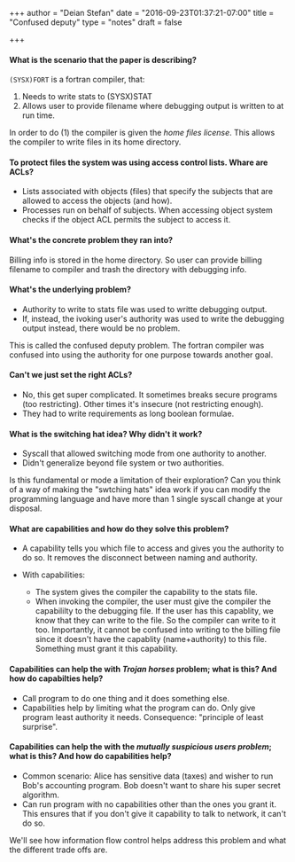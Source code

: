 +++
author = "Deian Stefan"
date = "2016-09-23T01:37:21-07:00"
title = "Confused deputy"
type = "notes"
draft = false

+++

#### What is the scenario that the paper is describing?

`(SYSX)FORT` is a fortran compiler, that:

1. Needs to write stats to (SYSX)STAT
2. Allows user to provide filename where debugging output is written to at run
   time.

In order to do (1) the compiler is given the _home files license_. This allows
the compiler to write files in its home directory.

#### To protect files the system was using access control lists. Whare are ACLs?

- Lists associated with objects (files) that specify the subjects that are
  allowed to access the objects (and how).
- Processes run on behalf of subjects. When accessing object system checks
  if the object ACL permits the subject to access it.

#### What's the concrete problem they ran into?

Billing info is stored in the home directory. So user can provide billing
filename to compiler and trash the directory with debugging info.

#### What's the underlying problem?

- Authority to write to stats file was used to writte debugging output.
- If, instead, the ivoking user's authority was used to write the debugging
  output instead, there would be no problem.

This is called the confused deputy problem. The fortran compiler was confused
into using the authority for one purpose towards another goal.

#### Can't we just set the right ACLs?

- No, this get super complicated. It sometimes breaks secure programs (too
  restricting). Other times it's insecure (not restricting enough).
- They had to write requirements as long boolean formulae.

#### What is the switching hat idea? Why didn't it work?

- Syscall that allowed switching mode from one authority to another.
- Didn't generalize beyond file system or two authorities.

Is this fundamental or mode a limitation of their exploration? Can you think of
a way of making the "swtching hats" idea work if you can modify the programming
language and have more than 1 single syscall change at your disposal.

#### What are capabilities and how do they solve this problem?

- A capability tells you which file to access and gives you the authority to do
  so. It removes the disconnect between naming and authority.

- With capabilities:
  - The system gives the compiler the capability to the stats file.
  - When invoking the compiler, the user must give the compiler the capabililty
    to the debugging file. If the user has this capablity, we know that they
    can write to the file. So the compiler can write to it too. Importantly, it
    cannot be confused into writing to the billing file since it doesn't have
    the capablity (name+authority) to this file. Something must grant it this
    capability.

#### Capabilities can help the with _Trojan horses_ problem; what is this? And how do capabilties help?

- Call program to do one thing and it does something else.
- Capabilities help by limiting what the program can do. Only give program
  least authority it needs. Consequence: "principle of least surprise".


#### Capabilities can help the with the _mutually suspicious users problem_; what is this? And how do capabilities help?

- Common scenario: Alice has sensitive data (taxes) and wisher to run Bob's
  accounting program. Bob doesn't want to share his super secret algorithm.
- Can run program with no capabilities other than the ones you grant it. This
  ensures that if you don't give it capability to talk to network, it can't do
  so.

We'll see how information flow control helps address this problem and what the
different trade offs are.
